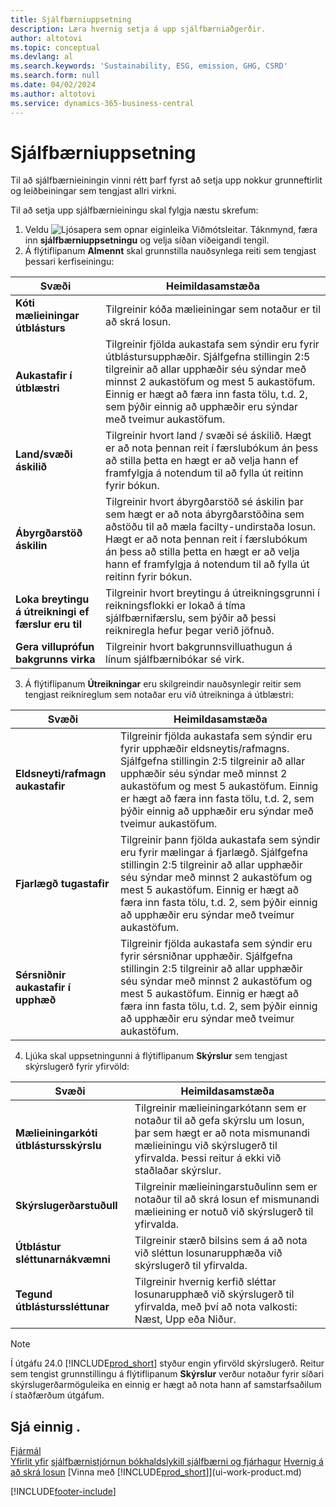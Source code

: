 ```yaml
---
title: Sjálfbærniuppsetning
description: Læra hvernig setja á upp sjálfbærniaðgerðir.
author: altotovi
ms.topic: conceptual
ms.devlang: al
ms.search.keywords: 'Sustainability, ESG, emission, GHG, CSRD'
ms.search.form: null
ms.date: 04/02/2024
ms.author: altotovi
ms.service: dynamics-365-business-central
---
```


# <a name="sustainability-setup"></a>Sjálfbærniuppsetning

Til að sjálfbærnieiningin vinni rétt þarf fyrst að setja upp nokkur grunneftirlit og leiðbeiningar sem tengjast allri virkni.  

Til að setja upp sjálfbærnieiningu skal fylgja næstu skrefum:  

1. Veldu ![Ljósapera sem opnar eiginleika Viðmótsleitar.](media/ui-search/search_small.png "Segðu mér hvað þú vilt gera") Táknmynd, færa inn **sjálfbærniuppsetningu** og velja síðan viðeigandi tengil.  
2. Á flýtiflipanum **Almennt** skal grunnstilla nauðsynlega reiti sem tengjast þessari kerfiseiningu:   

|  Svæði  |  Heimildasamstæða  |  
|--------|--------------| 
| **Kóti mælieiningar útblásturs** | Tilgreinir kóða mælieiningar sem notaður er til að skrá losun. |
| **Aukastafir í útblæstri** | Tilgreinir fjölda aukastafa sem sýndir eru fyrir útblástursupphæðir. Sjálfgefna stillingin 2:5 tilgreinir að allar upphæðir séu sýndar með minnst 2 aukastöfum og mest 5 aukastöfum. Einnig er hægt að færa inn fasta tölu, t.d. 2, sem þýðir einnig að upphæðir eru sýndar með tveimur aukastöfum. |
| **Land/svæði áskilið** | Tilgreinir hvort land / svæði sé áskilið. Hægt er að nota þennan reit í færslubókum án þess að stilla þetta en hægt er að velja hann ef framfylgja á notendum til að fylla út reitinn fyrir bókun. |
| **Ábyrgðarstöð áskilin** | Tilgreinir hvort ábyrgðarstöð sé áskilin þar sem hægt er að nota ábyrgðarstöðina sem aðstöðu til að mæla facilty-undirstaða losun. Hægt er að nota þennan reit í færslubókum án þess að stilla þetta en hægt er að velja hann ef framfylgja á notendum til að fylla út reitinn fyrir bókun. |
| **Loka breytingu á útreikningi ef færslur eru til** | Tilgreinir hvort breytingu á útreikningsgrunni í reikningsflokki er lokað á tíma sjálfbærnifærslu, sem þýðir að þessi reikniregla hefur þegar verið jöfnuð. |
| **Gera villuprófun bakgrunns virka** | Tilgreinir hvort bakgrunnsvilluathugun á línum sjálfbærnibókar sé virk. |

3.  Á flýtiflipanum **Útreikningar** eru skilgreindir nauðsynlegir reitir sem tengjast reiknireglum sem notaðar eru við útreikninga á útblæstri:  

|  Svæði  |  Heimildasamstæða  |  
|--------|--------------| 
| **Eldsneyti/rafmagn aukastafir** | Tilgreinir fjölda aukastafa sem sýndir eru fyrir upphæðir eldsneytis/rafmagns. Sjálfgefna stillingin 2:5 tilgreinir að allar upphæðir séu sýndar með minnst 2 aukastöfum og mest 5 aukastöfum. Einnig er hægt að færa inn fasta tölu, t.d. 2, sem þýðir einnig að upphæðir eru sýndar með tveimur aukastöfum. |
| **Fjarlægð tugastafir** | Tilgreinir þann fjölda aukastafa sem sýndir eru fyrir mælingar á fjarlægð. Sjálfgefna stillingin 2:5 tilgreinir að allar upphæðir séu sýndar með minnst 2 aukastöfum og mest 5 aukastöfum. Einnig er hægt að færa inn fasta tölu, t.d. 2, sem þýðir einnig að upphæðir eru sýndar með tveimur aukastöfum. |
| **Sérsniðnir aukastafir í upphæð** | Tilgreinir fjölda aukastafa sem sýndir eru fyrir sérsniðnar upphæðir. Sjálfgefna stillingin 2:5 tilgreinir að allar upphæðir séu sýndar með minnst 2 aukastöfum og mest 5 aukastöfum. Einnig er hægt að færa inn fasta tölu, t.d. 2, sem þýðir einnig að upphæðir eru sýndar með tveimur aukastöfum. |

4.  Ljúka skal uppsetningunni á flýtiflipanum **Skýrslur** sem tengjast skýrslugerð fyrir yfirvöld:   

|  Svæði  |  Heimildasamstæða  |  
|--------|--------------| 
| **Mælieiningarkóti útblástursskýrslu** | Tilgreinir mælieiningarkótann sem er notaður til að gefa skýrslu um losun, þar sem hægt er að nota mismunandi mælieiningu við skýrslugerð til yfirvalda. Þessi reitur á ekki við staðlaðar skýrslur. |
| **Skýrslugerðarstuðull** | Tilgreinir mælieiningarstuðulinn sem er notaður til að skrá losun ef mismunandi mælieining er notuð við skýrslugerð til yfirvalda. |
| **Útblástur sléttunarnákvæmni** | Tilgreinir stærð bilsins sem á að nota við sléttun losunarupphæða við skýrslugerð til yfirvalda. |
| **Tegund útblásturssléttunar** | Tilgreinir hvernig kerfið sléttar losunarupphæð við skýrslugerð til yfirvalda, með því að nota valkosti: Næst, Upp eða Niður. |

>[!NOTE]
> Í útgáfu 24.0 [!INCLUDE[prod_short](includes/prod_short.md)]  styður engin yfirvöld skýrslugerð. Reitur sem tengist grunnstillingu á flýtiflipanum **Skýrslur** verður notaður fyrir síðari skýrslugerðarmöguleika en einnig er hægt að nota hann af samstarfsaðilum í staðfærðum útgáfum.

## <a name="see-also"></a>Sjá einnig .
[Fjármál](finance.md)    
[Yfirlit yfir](finance-manage-sustainability.md)
[sjálfbærnistjórnun bókhaldslykill sjálfbærni og fjárhagur](finance-sustainability-accounts-ledger.md)
[Hvernig á að skrá losun](finance-sustainability-journal.md)
[Vinna með [!INCLUDE[prod_short](includes/prod_short.md)]](ui-work-product.md)


[!INCLUDE[footer-include](includes/footer-banner.md)]
